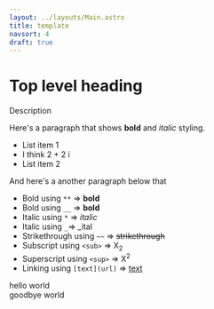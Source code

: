 ```yaml
---
layout: ../layouts/Main.astro
title: template
navsort: 4
draft: true
---
```



# Top level heading

<p class="mt-0 mb-4">Description</p>

Here's a paragraph that shows **bold** and *italic* styling.

- List item 1
- I think 2 + 2 i
- List item 2

And here's a another paragraph below that

- Bold using ```**``` => **bold**
- Bold using ```__``` => __bold__
- Italic using ```*``` => *italic*
- Italic using ```_```=> _ital
- Strikethrough using <code>~~</code> => ~~strikethrough~~
- Subscript using ```<sub>``` => X<sub>2</sub>
- Superscript using ```<sup>``` => X<sup>2</sup>
- Linking using ```[text](url)``` => [text](url)

<div class="px-4 border-l-4 border-indigo-600 border-solid">hello world</div>
<Callout>goodbye world</Callout>